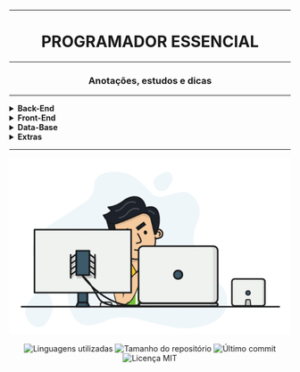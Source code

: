 <hr>
<h1 align="center">PROGRAMADOR ESSENCIAL</h1>
<hr>
<h3 align="center">Anotações, estudos e dicas</h3>
<hr>
<details>
    <summary><strong>Back-End</strong></summary>
    <br />
    <div align="left">
<!-- JAVA -->
        <table border=1>
            <tr>
                <th colspan="2">Java</th>
            </tr>
            <tr>
                <th colspan="2"></th>
            </tr>
            <tr>
                <th>Tópico</th>
                <th>Status</th>
            </tr>
            <tr>
                <td align="center">Espaço para tópico já aprendido</td>
                <td align="center">✔️</td>
            </tr>
            <tr>
                <td align="center">Espaço para tópico que está em aprendizado</td>
                <td align="center">👨🏻‍🎓📚</td>
            </tr>
            <tr>
                <td align="center">Espaço para tópico que vou aprender no futuro</td>
                <td align="center">🌱</td>
            </tr>
        </table>
    </div>
</details>

<!-- FRONT-END -->
<details>
    <summary><strong>Front-End</strong></summary>
    <br />
    <div align="left">
        <table border=1>
            <tr>
                <th colspan="2">HTML5</th>
            </tr>
            <tr>
                <th colspan="2"></th>
            </tr>
            <tr>
                <th>Tópico</th>
                <th>Status</th>
            </tr>
            <tr>
                <td align="center">Espaço para tópico já aprendido</td>
                <td align="center">✔️</td>
            </tr>
            <tr>
                <td align="center">Espaço para tópico que está em aprendizado</td>
                <td align="center">👨🏻‍🎓📚</td>
            </tr>
            <tr>
                <td align="center">Espaço para tópico que vou aprender no futuro</td>
                <td align="center">🌱</td>
            </tr>
        </table>
    </div>
</details>

<!-- DATA-BASE -->
<details>
    <summary><strong>Data-Base</strong></summary>
    <br />
    <div align="left">
        <table border=1>
            <tr>
                <th colspan="2">MySQL</th>
            </tr>
            <tr>
                <th colspan="2"></th>
            </tr>
            <tr>
                <th>Tópico</th>
                <th>Status</th>
            </tr>
            <tr>
                <td align="center">Espaço para tópico já aprendido</td>
                <td align="center">✔️</td>
            </tr>
            <tr>
                <td align="center">Espaço para tópico que está em aprendizado</td>
                <td align="center">👨🏻‍🎓📚</td>
            </tr>
            <tr>
                <td align="center">Espaço para tópico que vou aprender no futuro</td>
                <td align="center">🌱</td>
            </tr>
        </table>
    </div>
</details>

<!-- EXTRAS -->
<details>
    <summary><strong>Extras</strong></summary>
    <br />
    <div align="left">
        <details>
            <summary><strong>Git-Github</strong></summary>
            <br />
            <table border=1>            
                <tr>
                    <th colspan="2">Git</th>
                </tr>
                <tr>
                    <td align="center"><a href="https://github.com/Dev-HideyukiTakahashi/Essencial/blob/master/pasta_essencial/git_github/ComandosGit(básico).MD">Git básico</a></td>
                    <td align="center"><a href="https://github.com/Dev-HideyukiTakahashi/Essencial/blob/master/pasta_essencial/git_github/ComandosGit(intermediário).MD">Git intermediário</a></td>
                </tr>
            </table>            
            <table border=1> 
                <tr>
                    <th colspan="1">Github</th>
                </tr>
                <tr>
                    <td align="center"><a href="https://github.com/Dev-HideyukiTakahashi/Essencial/blob/master/pasta_essencial/git_github/Markdown.MD">Markdown</a></td>
                    <td align="center"><a href="https://github.com/Dev-HideyukiTakahashi/Essencial/blob/master/pasta_essencial/git_github/Github.MD">Github</a></td>
                </tr> 
            </table>
        </details>
        <details>
            <summary><strong>Linux</strong></summary>
            <br />
            <table border=1>            
                <tr>
                    <th colspan="3">Linux</th>
                </tr>
                <tr>
                    <td align="center"><a href="https://github.com/Dev-HideyukiTakahashi/Essencial/blob/master/pasta_essencial/linux/Diretorios.md">Diretórios</a></td>
                    <td align="center"><a href="https://github.com/Dev-HideyukiTakahashi/Essencial/blob/master/pasta_essencial/linux/Redes.md">Redes</a></td>
                    <td align="center"><a href="https://github.com/Dev-HideyukiTakahashi/Essencial/blob/master/pasta_essencial/linux/Terminal.md">Terminal</a></td>
                </tr>
            </table>
        </details>
    </div>
</details>
<hr>
<!--IMAGEM-->
<p align="center">
    <img src="/src/img/programador.gif" alt="programador">
</p>
<p align="center">
    <!-- languages -->
    <img src="https://img.shields.io/github/languages/count/Dev-HideyukiTakahashi/Programador-Essencial?style=social"
        alt="Linguagens utilizadas">
    <!-- repo size -->
    <img src="https://img.shields.io/github/repo-size/Dev-HideyukiTakahashi/Programador-Essencial?style=social"
        alt="Tamanho do repositório">
    <!-- last commit -->
    <img src="https://img.shields.io/github/last-commit/Dev-HideyukiTakahashi/Programador-Essencial?style=social"
        alt="Último commit">
    <!-- licence MIT -->
    <img src="https://img.shields.io/github/license/Dev-HideyukiTakahashi/Programador-Essencial?style=social" alt="Licença MIT">
</p>